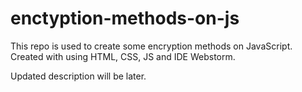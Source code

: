 # enctyption-methods-on-js
This repo is used to create some encryption methods on JavaScript. Created with using HTML, CSS, JS and IDE Webstorm. 

Updated description will be later.
